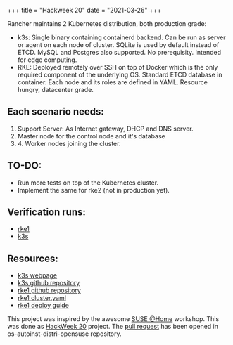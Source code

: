 +++
title = "Hackweek 20"
date = "2021-03-26"
+++

Rancher maintains 2 Kubernetes distribution, both production grade:

 * k3s: Single binary containing containerd backend. Can be run as
   server or agent on each node of cluster. SQLite is used by default
   instead of ETCD. MySQL and Postgres also supported.
   No prerequisity. Intended for edge computing.
 * RKE: Deployed remotely over SSH on top of Docker which is the only
   required component of the underlying OS. Standard ETCD database
   in container. Each node and its roles are defined in YAML.
   Resource hungry, datacenter grade.

<!--more-->

## Each scenario needs:
 1) Support Server: As Internet gateway, DHCP and DNS server.
 2) Master node for the control node and it's database
 3) ‎4. Worker nodes joining the cluster.

## TO-DO:
 * Run more tests on top of the Kubernetes cluster.
 * Implement the same for rke2 (not in production yet).

## Verification runs:
 * [rke1](http://pdostal-server.suse.cz/tests/11596)
 * [k3s](http://pdostal-server.suse.cz/tests/11592)

## Resources:
 * [k3s webpage](https://k3s.io/)
 * [k3s github repository](https://github.com/k3s-io/k3s)
 * [rke1 github repository](https://github.com/rancher/rke)
 * [rke1 cluster.yaml](https://rancher.com/docs/rke/latest/en/example-yamls/#minimal-cluster-yml-example)
 * [rke1 deploy guide](https://rancher.com/docs/rke/latest/en/installation/#prepare-the-nodes-for-the-kubernetes-cluster)

This project was inspired by the awesome [SUSE @Home](https://github.com/SUSE/suse-at-home) workshop.
This was done as [HackWeek 20](https://hackweek.suse.com/20/projects/create-openqa-multimachine-tests-for-deploying-kubernetes-on-tumbleweed-using-both-k3s-and-rke1) project.
The [pull request](https://github.com/os-autoinst/os-autoinst-distri-opensuse/pull/12200) has been opened in os-autoinst-distri-opensuse repository.
